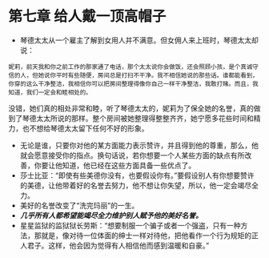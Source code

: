 # 第七章 给人戴一顶高帽子
- 琴德太太从一个雇主了解到女用人并不满意。但女佣人来上班时，琴德太太却说：
```
妮莉，前天我和你之前工作的那家通了电话，那个太太说你会做饭，还会照顾小孩，是个真诚守信的人，但她说你平时有些随便，房间总是打扫不干净。我不相信她说的那些话。谁都能看到，你穿的这么干净整洁，我相信你可以把房间整理得像你自己一样干净整洁，我敢打赌。而且，我知道，我们一定会和睦相处的。
```
没错，她们真的相处非常和睦，听了琴德太太的，妮莉为了保全她的名誉，真的做到了琴德太太所说的那样。整个房间被她整理得整整齐齐，她宁愿多花些时间和精力，也不想给琴德太太留下任何不好的形象。

- 无论是谁，只要你对他的某方面能力表示赞许，并且得到他的尊重，那么，他就会愿意接受你的指点。换句话说，若你想要一个人某些方面的缺点有所改善，你要让他知道，他已经在这些方面具备一些优点了。
- 莎士比亚：“即使有些美德你没有，也要假设你有。”要假设别人有你想要赞许的美德，让他带着好的名誉去努力，他不想让你失望，所以，他一定会竭尽全力。
- 美好的名誉改变了“洗完玛丽”的一生。
- ***几乎所有人都希望能竭尽全力维护别人赋予他的美好名誉。***
- 星星监狱的监狱狱长劳斯：“想要制服一个骗子或者一个强盗，只有一种方法，那就是，像对待一位体面的绅士一样对待他，把他看作一个行为规矩的正人君子。这样，他会因为觉得有人相信他而感到温暖和自豪。”